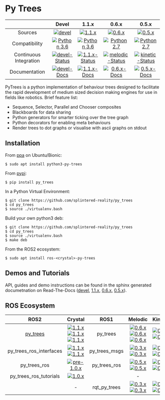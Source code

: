 # Py Trees

| | Devel | 1.1.x | 0.6.x | 0.5.x |
|:---:|:---:|:---:|:---:|:---:|
| Sources | [![devel][devel-sources-image]][py-trees-sources-devel] | [![1.1.x][1.1.x-sources-image]][py-trees-sources-1.1.x] | [![0.6.x][0.6.x-sources-image]][py-trees-sources-0.6.x] | [![0.5.x][0.5.x-sources-image]][py-trees-sources-0.5.x]
| Compatibility | [![Python 3.6][python36-image]][python36-docs] | [![Python 3.6][python36-image]][python36-docs] | [![Python 2.7][python27-image]][python27-docs] | [![Python 2.7][python27-image]][python27-docs] |
| Continuous Integration | [![devel-Status][devel-build-status-image]][devel-build-status] | [![1.1.x-Status][1.1.x-build-status-image]][1.1.x-build-status] | [![melodic-Status][melodic-build-status-image]][melodic-build-status] | [![kinetic-Status][kinetic-build-status-image]][kinetic-build-status] | |
| Documentation | [![devel-Docs][devel-rtd-image]][py-trees-docs-devel] | [![1.1.x-Docs][1.1.x-rtd-image]][py-trees-docs-1.1.x] | [![0.6.x-Docs][0.6.x-rtd-image]][py-trees-docs-0.6.x] | [![0.5.x-Docs][0.5.x-rtd-image]][py-trees-docs-0.5.x] | |

[license-image]: https://img.shields.io/badge/License-BSD%203--Clause-orange.svg?style=plastic
[license]: LICENSE

[python36-image]: https://img.shields.io/badge/python-3.6-green.svg?style=plastic
[python36-docs]: https://docs.python.org/3.6/ 
[python27-image]: https://img.shields.io/badge/python-2.7-green.svg?style=plastic
[python27-docs]: https://docs.python.org/2.7/ 

[devel-build-status-image]: http://build.ros.org/job/Mbin_uB64__py_trees__ubuntu_bionic_amd64__binary/badge/icon?style=plastic
[devel-build-status]: https://circleci.com/gh/splintered-reality/py_trees/tree/devel
[1.1.x-build-status-image]: http://build.ros.org/job/Mbin_uB64__py_trees__ubuntu_bionic_amd64__binary/badge/icon?style=plastic
[1.1.x-build-status]: https://circleci.com/gh/splintered-reality/py_trees/tree/release/1.1.x
[0.8.x-build-status-image]: http://build.ros.org/job/Mbin_uB64__py_trees__ubuntu_bionic_amd64__binary/badge/icon?style=plastic
[0.8.x-build-status]: https://circleci.com/gh/splintered-reality/py_trees/tree/release/0.8.x
[0.7.x-build-status-image]: http://build.ros.org/job/Mbin_uB64__py_trees__ubuntu_bionic_amd64__binary/badge/icon?style=plastic
[0.7.x-build-status]: https://circleci.com/gh/splintered-reality/py_trees/tree/release/0.7.x
[crystal-build-status-image]: http://build.ros2.org/view/Cbin_uB64/job/Cbin_uB64__py_trees__ubuntu_bionic_amd64__binary/badge/icon?style=plastic 
[crystal-build-status]: http://build.ros2.org/view/Cbin_uB64/job/Cbin_uB64__py_trees__ubuntu_bionic_amd64__binary/
[melodic-build-status-image]: http://build.ros.org/job/Mbin_uB64__py_trees__ubuntu_bionic_amd64__binary/badge/icon?style=plastic
[melodic-build-status]: http://build.ros.org/job/Mbin_uX64__py_trees__ubuntu_bionic_amd64__binary
[kinetic-build-status-image]: http://build.ros.org/job/Kbin_uX64__py_trees__ubuntu_xenial_amd64__binary/badge/icon?style=plastic
[kinetic-build-status]: http://build.ros.org/job/Kbin_uX64__py_trees__ubuntu_xenial_amd64__binary

PyTrees is a python implementation of behaviour trees designed to facilitate the rapid development of medium sized decision making engines for use in fields like robotics. Brief feature list:

* Sequence, Selector, Parallel and Chooser composites
* Blackboards for data sharing
* Python generators for smarter ticking over the tree graph
* Python decorators for enabling meta behaviours
* Render trees to dot graphs or visualise with ascii graphs on stdout

## Installation

From [ppa](https://launchpad.net/~d-stonier/+archive/ubuntu/snorriheim) on Ubuntu/Bionic:

```
$ sudo apt install python3-py-trees
```

From [pypi](https://pypi.python.org/pypi/py_trees):

```
$ pip install py_trees
```

In a Python Virtual Environment:

```
$ git clone https://github.com/splintered-reality/py_trees
$ cd py_trees
$ source ./virtualenv.bash
```

Build your own python3 deb:

```
$ git clone https://github.com/splintered-reality/py_trees
$ cd py_trees
$ source ./virtualenv.bash
$ make deb
```

From the ROS2 ecosystem:

```
$ sudo apt install ros-<crystal>-py-trees
```

## Demos and Tutorials

API, guides and demo instructions can be found in the sphinx generated documetnation on Read-The-Docs ([devel](http://py-trees.readthedocs.io/), [1.1.x](http://py-trees.readthedocs.io/en/release-1.1.x/), [0.6.x](http://py-trees.readthedocs.io/en/release-0.6.x/), [0.5.x](http://py-trees.readthedocs.io/en/release-0.5.x/)).

## ROS Ecosystem


| ROS2 | Crystal |  ROS1 | Melodic | Kinetic |
|:---:|:---:|:---:|:---:|:---:|
| [py_trees][py-trees-ros-index] | [![1.1.x][1.1.x-sources-image]][py-trees-sources-1.1.x]<br/>[![1.1.x][1.1.x-debians-image]][crystal-build-farm]<br/>[![1.1.x][1.1.x-docs-image]][py-trees-docs-1.1.x] | py_trees | [![0.6.x][0.6.x-sources-image]][py-trees-sources-0.6.x]<br/>[![0.6.x][0.6.x-debians-image]][melodic-build-farm]<br/>[![0.6.x][0.6.x-docs-image]][py-trees-docs-0.6.x] | [![0.5.x][0.5.x-sources-image]][py-trees-sources-0.5.x]<br/>[![0.5.x][0.5.x-debians-image]][kinetic-build-farm] |
| py_trees_ros_interfaces | [![1.1.x][1.1.x-sources-image]][py-trees-ros-interfaces-1.1.x]<br/>[![1.1.x][1.1.x-debians-image]][crystal-build-farm] | py_trees_msgs | [![0.3.x][0.3.x-sources-image]][py-trees-msgs-melodic]<br/>[![0.3.x][0.3.x-debians-image]][melodic-build-farm] | [![0.3.x][0.3.x-sources-image]][py-trees-msgs-kinetic]<br/>[![0.3.x][0.3.x-debians-image]][kinetic-build-farm] |
| py_trees_ros | [![pre-1.0.x][1.0.x-sources-image]][py-trees-ros-pre-1.0.x] | py_trees_ros | [![0.5.x][0.5.x-sources-image]][py-trees-ros-0.5.x]<br/>[![0.5.x][0.5.x-debians-image]][melodic-build-farm] | [![0.5.x][0.5.x-sources-image]][py-trees-ros-0.5.x]<br/>[![0.5.x][0.5.x-debians-image]][kinetic-build-farm] |
| py_trees_ros_tutorials | [![1.0.x][1.0.x-sources-image]][py-trees-ros-tutorials-pre-1.0.x] |  | - | - |
| | - | rqt_py_trees | [![0.3.x][0.3.x-sources-image]][rqt-py-trees-melodic]<br/>[![0.3.x][0.3.x-debians-image]][melodic-build-farm] | [![0.3.x][0.3.x-sources-image]][rqt-py-trees-kinetic]<br/>[![0.3.x][0.3.x-debians-image]][kinetic-build-farm] |

[devel-sources-image]: http://img.shields.io/badge/sources-devel-blue.svg?style=plastic
[1.1.x-sources-image]: http://img.shields.io/badge/sources-1.1.x-blue.svg?style=plastic
[1.0.x-sources-image]: http://img.shields.io/badge/sources-1.0.x-blue.svg?style=plastic
[0.6.x-sources-image]: http://img.shields.io/badge/sources-0.6.x-blue.svg?style=plastic
[0.5.x-sources-image]: http://img.shields.io/badge/sources-0.5.x-blue.svg?style=plastic
[0.3.x-sources-image]: http://img.shields.io/badge/sources-0.3.x-blue.svg?style=plastic

[devel-rtd-image]: https://readthedocs.org/projects/py-trees/badge/?version=devel&style=plastic
[1.1.x-rtd-image]: https://readthedocs.org/projects/py-trees/badge/?version=release-1.1.x&style=plastic
[0.6.x-rtd-image]: https://readthedocs.org/projects/py-trees/badge/?version=release-0.6.x&style=plastic
[0.5.x-rtd-image]: https://readthedocs.org/projects/py-trees/badge/?version=release-0.5.x&style=plastic

[devel-docs-image]: http://img.shields.io/badge/docs-devel-brightgreen.svg?style=plastic
[1.1.x-docs-image]: http://img.shields.io/badge/docs-1.1.x-brightgreen.svg?style=plastic
[0.6.x-docs-image]: http://img.shields.io/badge/docs-0.6.x-brightgreen.svg?style=plastic
[0.5.x-docs-image]: http://img.shields.io/badge/docs-0.5.x-brightgreen.svg?style=plastic
[not-available-docs-image]: http://img.shields.io/badge/docs-n/a-yellow.svg?style=plastic

[py-trees-ros-index]: https://index.ros.org/p/py_trees/github-splintered-reality-py_trees
[py-trees-ros-interfaces-ros-index]: https://index.ros.org/p/py_trees/github-splintered-reality-py_trees_ros_interfaces
[py-trees-ros-ros-index]: https://index.ros.org/p/py_trees/github-splintered-reality-py_trees_ros
[py-trees-ros-tutorials-ros-index]: https://index.ros.org/p/py_trees/github-splintered-reality-py_trees_ros_tutorials

[1.1.x-debians-image]: http://img.shields.io/badge/debians-1.1.x-maroon.svg?style=plastic
[0.6.x-debians-image]: http://img.shields.io/badge/debians-0.6.x-maroon.svg?style=plastic
[0.5.x-debians-image]: http://img.shields.io/badge/debians-0.5.x-maroon.svg?style=plastic
[0.3.x-debians-image]: http://img.shields.io/badge/debians-0.3.x-maroon.svg?style=plastic

[crystal-build-farm]: http://repo.ros2.org/status_page/ros_crystal_default.html?q=py_trees
[melodic-build-farm]: http://repositories.ros.org/status_page/ros_melodic_default.html?q=py_trees
[kinetic-build-farm]: http://repositories.ros.org/status_page/ros_kinetic_default.html?q=py_trees

[py-trees-sources-devel]: https://github.com/splintered-reality/py_trees/tree/devel
[py-trees-sources-1.1.x]: https://github.com/splintered-reality/py_trees/tree/release/1.1.x
[py-trees-sources-0.6.x]: https://github.com/splintered-reality/py_trees/tree/release/0.6.x
[py-trees-sources-0.5.x]: https://github.com/splintered-reality/py_trees/tree/release/0.5.x
[py-trees-docs-devel]: http://py-trees.readthedocs.io/
[py-trees-docs-1.1.x]: http://py-trees.readthedocs.io/en/release-1.1.x/
[py-trees-docs-0.6.x]: http://py-trees.readthedocs.io/en/release-0.6.x/
[py-trees-docs-0.5.x]: http://py-trees.readthedocs.io/en/release-0.5.x/

[py-trees-ros-interfaces-1.1.x]: https://github.com/splintered-reality/py_trees_ros_interfaces/tree/release/1.1.x

[py-trees-ros-pre-1.0.x]: https://github.com/splintered-reality/py_trees_ros/tree/release/pre-1.0.x
[py-trees-ros-0.5.x]: https://github.com/splintered-reality/py_trees_ros/tree/release/0.5.x

[py-trees-ros-tutorials-pre-1.0.x]: https://github.com/splintered-reality/py_trees_ros_tutorials/tree/release/pre-1.0.x

[py-trees-msgs-kinetic]: https://github.com/stonier/py_trees_msgs/tree/release/0.3-kinetic
[py-trees-msgs-melodic]: https://github.com/stonier/py_trees_msgs/tree/release/0.3-melodic

[rqt-py-trees-kinetic]: https://github.com/splintered-reality/rqt_py_trees/tree/release/0.3-kinetic
[rqt-py-trees-melodic]: https://github.com/splintered-reality/rqt_py_trees/tree/release/0.3-melodic
